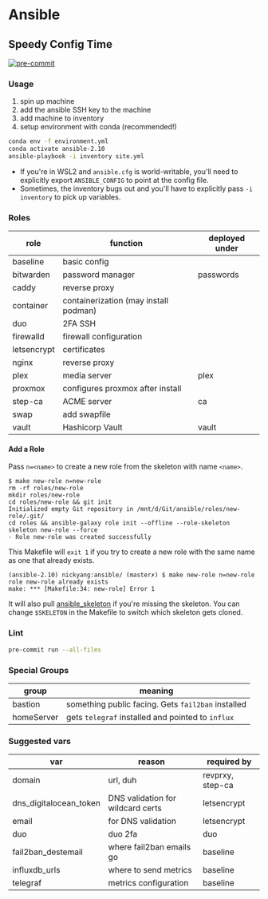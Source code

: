 # Ansible

## Speedy Config Time

[![pre-commit](https://img.shields.io/badge/pre--commit-enabled-brightgreen?logo=pre-commit&logoColor=white)](https://github.com/pre-commit/pre-commit)

### Usage

1. spin up machine
2. add the ansible SSH key to the machine
3. add machine to inventory
4. setup environment with conda (recommended!)

```bash
conda env -f environment.yml
conda activate ansible-2.10
ansible-playbook -i inventory site.yml
```

* If you're in WSL2 and `ansible.cfg` is world-writable, you'll need to explicitly export `ANSIBLE_CONFIG` to point at the config file.
* Sometimes, the inventory bugs out and you'll have to explicitly pass `-i inventory` to pick up variables.

### Roles

| role        | function                              | deployed under |
| ----------- | ------------------------------------- | -------------- |
| baseline    | basic config                          |                |
| bitwarden   | password manager                      | passwords      |
| caddy       | reverse proxy                         |                |
| container   | containerization (may install podman) |                |
| duo         | 2FA SSH                               |                |
| firewalld   | firewall configuration                |                |
| letsencrypt | certificates                          |                |
| nginx       | reverse proxy                         |                |
| plex        | media server                          | plex           |
| proxmox     | configures proxmox after install      |                |
| step-ca     | ACME server                           | ca             |
| swap        | add swapfile                          |                |
| vault       | Hashicorp Vault                       | vault          |

#### Add a Role

Pass `n=<name>` to create a new role from the skeleton with name `<name>`.

```console
$ make new-role n=new-role
rm -rf roles/new-role
mkdir roles/new-role
cd roles/new-role && git init
Initialized empty Git repository in /mnt/d/Git/ansible/roles/new-role/.git/
cd roles && ansible-galaxy role init --offline --role-skeleton skeleton new-role --force
- Role new-role was created successfully
```

This Makefile will `exit 1` if you try to create a new role with the same name as one that already exists.

```console
(ansible-2.10) nickyang:ansible/ (master✗) $ make new-role n=new-role
role new-role already exists
make: *** [Makefile:34: new-role] Error 1
```

It will also pull [ansible_skeleton](https://github.com/guppy0130/ansible_skeleton) if you're missing the skeleton. You can change `$SKELETON` in the Makefile to switch which skeleton gets cloned.

### Lint

```bash
pre-commit run --all-files
```

### Special Groups

| group      | meaning                                            |
| ---------- | -------------------------------------------------- |
| bastion    | something public facing. Gets `fail2ban` installed |
| homeServer | gets `telegraf` installed and pointed to `influx`  |

### Suggested vars

| var                    | reason                            | required by      |
| ---------------------- | --------------------------------- | ---------------- |
| domain                 | url, duh                          | revprxy, step-ca |
| dns_digitalocean_token | DNS validation for wildcard certs | letsencrypt      |
| email                  | for DNS validation                | letsencrypt      |
| duo                    | duo 2fa                           | duo              |
| fail2ban_destemail     | where fail2ban emails go          | baseline         |
| influxdb_urls          | where to send metrics             | baseline         |
| telegraf               | metrics configuration             | baseline         |
